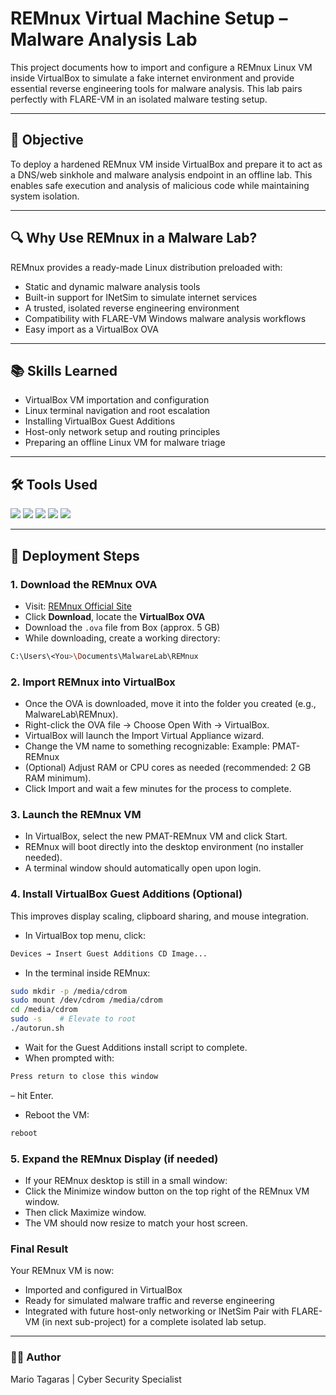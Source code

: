 # REMnux Virtual Machine Setup – Malware Analysis Lab  
This project documents how to import and configure a REMnux Linux VM inside VirtualBox to simulate a fake internet environment and provide essential reverse engineering tools for malware analysis. This lab pairs perfectly with FLARE-VM in an isolated malware testing setup.

---

## 🎯 Objective  
To deploy a hardened REMnux VM inside VirtualBox and prepare it to act as a DNS/web sinkhole and malware analysis endpoint in an offline lab. This enables safe execution and analysis of malicious code while maintaining system isolation.

---

## 🔍 Why Use REMnux in a Malware Lab?  
REMnux provides a ready-made Linux distribution preloaded with:
- Static and dynamic malware analysis tools  
- Built-in support for INetSim to simulate internet services  
- A trusted, isolated reverse engineering environment  
- Compatibility with FLARE-VM Windows malware analysis workflows  
- Easy import as a VirtualBox OVA

---

## 📚 Skills Learned  
- VirtualBox VM importation and configuration  
- Linux terminal navigation and root escalation  
- Installing VirtualBox Guest Additions  
- Host-only network setup and routing principles  
- Preparing an offline Linux VM for malware triage  

---

## 🛠️ Tools Used  
<div>
  <img src="https://img.shields.io/badge/-VirtualBox-183A61?style=for-the-badge&logo=VirtualBox&logoColor=white"/>
  <img src="https://img.shields.io/badge/-REMnux-cc0000?style=for-the-badge"/>
  <img src="https://img.shields.io/badge/-INetSim-darkblue?style=for-the-badge"/>
  <img src="https://img.shields.io/badge/-Ubuntu-E95420?style=for-the-badge&logo=Ubuntu&logoColor=white"/>
  <img src="https://img.shields.io/badge/-Linux Terminal-black?style=for-the-badge"/>
</div>

---

## 📝 Deployment Steps  

### 1. Download the REMnux OVA  
- Visit: [REMnux Official Site](https://remnux.org)  
- Click **Download**, locate the **VirtualBox OVA**  
- Download the `.ova` file from Box (approx. 5 GB)  
- While downloading, create a working directory:
```bash
C:\Users\<You>\Documents\MalwareLab\REMnux
```

### 2. Import REMnux into VirtualBox
- Once the OVA is downloaded, move it into the folder you created (e.g., MalwareLab\REMnux).
- Right-click the OVA file → Choose Open With → VirtualBox.
- VirtualBox will launch the Import Virtual Appliance wizard.
- Change the VM name to something recognizable:
Example: PMAT-REMnux
- (Optional) Adjust RAM or CPU cores as needed (recommended: 2 GB RAM minimum).
- Click Import and wait a few minutes for the process to complete.

### 3. Launch the REMnux VM
- In VirtualBox, select the new PMAT-REMnux VM and click Start.
- REMnux will boot directly into the desktop environment (no installer needed).
- A terminal window should automatically open upon login.

### 4. Install VirtualBox Guest Additions (Optional)
This improves display scaling, clipboard sharing, and mouse integration.
- In VirtualBox top menu, click:
```bash
Devices → Insert Guest Additions CD Image...
```
- In the terminal inside REMnux:
```bash
sudo mkdir -p /media/cdrom
sudo mount /dev/cdrom /media/cdrom
cd /media/cdrom
sudo -s    # Elevate to root
./autorun.sh
```
- Wait for the Guest Additions install script to complete.
- When prompted with:
```bash
Press return to close this window
```
– hit Enter.
- Reboot the VM:
```bash
reboot
```

### 5. Expand the REMnux Display (if needed)
- If your REMnux desktop is still in a small window:
- Click the Minimize window button on the top right of the REMnux VM window.
- Then click Maximize window.
- The VM should now resize to match your host screen.

### Final Result
Your REMnux VM is now:
- Imported and configured in VirtualBox
- Ready for simulated malware traffic and reverse engineering
- Integrated with future host-only networking or INetSim
Pair with FLARE-VM (in next sub-project) for a complete isolated lab setup.

---

### 👨‍💻 Author
Mario Tagaras | Cyber Security Specialist



